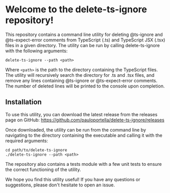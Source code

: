 # Welcome to the delete-ts-ignore repository!

This repository contains a command line utility for deleting @ts-ignore and @ts-expect-error comments from TypeScript (.ts) and TypeScript JSX (.tsx) files in a given directory. The utility can be run by calling delete-ts-ignore with the following arguments:

`delete-ts-ignore --path <path>`

Where `<path>` is the path to the directory containing the TypeScript files. The utility will recursively search the directory for .ts and .tsx files, and remove any lines containing @ts-ignore or @ts-expect-error comments. The number of deleted lines will be printed to the console upon completion.

## Installation

To use this utility, you can download the latest release from the releases page on GitHub: https://github.com/pauloportella/delete-ts-ignore/releases

Once downloaded, the utility can be run from the command line by navigating to the directory containing the executable and calling it with the required arguments:

```
cd path/to/delete-ts-ignore
./delete-ts-ignore --path <path>
```

The repository also contains a tests module with a few unit tests to ensure the correct functioning of the utility.

We hope you find this utility useful! If you have any questions or suggestions, please don't hesitate to open an issue.
